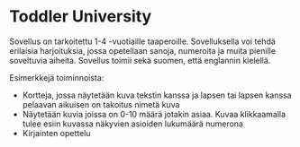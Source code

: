 # Toddler University

Sovellus on tarkoitettu 1-4 -vuotiaille taaperoille. Sovelluksella voi tehdä erilaisia harjoituksia, jossa opetellaan sanoja, numeroita ja muita pienille soveltuvia aiheita. Sovellus toimii sekä suomen, että englannin kielellä.

Esimerkkejä toiminnoista:
- Kortteja, jossa näytetään kuva tekstin kanssa ja lapsen tai lapsen kanssa pelaavan aikuisen on takoitus nimetä kuva
- Näytetään kuvia joissa on 0-10 määrä jotakin asiaa. Kuvaa klikkaamalla tulee esiin kuvassa näkyvien asioiden lukumäärä numerona
- Kirjainten opettelu
